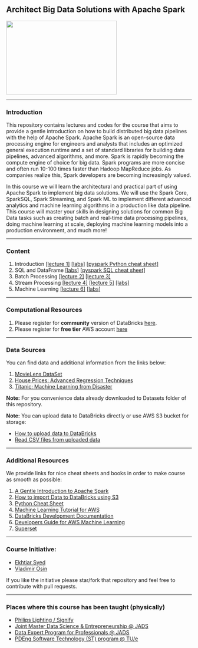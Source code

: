 ## Architect Big Data Solutions with Apache Spark

<img src="https://upload.wikimedia.org/wikipedia/commons/thumb/f/f3/Apache_Spark_logo.svg/1200px-Apache_Spark_logo.svg.png" width="300" height="200" />

----

### Introduction 

This repository contains lectures and codes for the course that aims to provide 
a gentle introduction on how to build distributed big data pipelines with the help of Apache Spark. Apache Spark is an open-source data processing engine for engineers and analysts that includes an optimized general execution runtime and a set of standard libraries for building data pipelines, advanced algorithms, and more. Spark is rapidly becoming the compute engine of choice for big data. Spark programs are more concise and often run 10-100 times faster than Hadoop MapReduce jobs. As companies realize this, Spark developers are becoming increasingly valued. 

In this course we will learn the architectural and practical part of using Apache Spark to implement big data solutions. We will use the Spark Core, SparkSQL, Spark Streaming, and Spark ML to implement different advanced analytics and machine learning algorithms in a production like data pipeline. This course will master your skills in designing solutions for common Big Data tasks such as creating batch and real-time data processing pipelines, doing machine learning at scale, deploying machine learning models into a production environment, and much more!

----

### Content

1. Introduction [[lecture 1]](Modules/01%20Introduction/Lectures/Lecture%201%20-%20Introduction%20to%20the%20Course.pdf) [[labs]](Modules/01%20Introduction/Labs) [[pyspark Python cheat sheet]](Resources/PySpark_Cheat_Sheet_for_Python.pdf)
2. SQL and DataFrame [[labs]](Modules/02%20SQL%20and%20DataFrame) [[pyspark SQL cheat sheet]](Resources/PySpark_SQL_Cheat_Sheet_Python.pdf)
3. Batch Processing [[lecture 2]](Modules/03%20Batch%20Processing/Lecture%202%20-%20Building%20Batch%20Applications.pdf) [[lecture 3]](Modules/03%20Batch%20Processing/Lecture%203%20-%20Our%20ETL%20Application.pdf)
4. Stream Processing [[lecture 4]](Modules/04%20Stream%20Processing/lectures/Lecture%204%20-%20Streaming%20Application.pdf) [[lecture 5]](Modules/04%20Stream%20Processing/lectures/Lecture%205%20-%20Spark%20Streaming%20vs%20Structured%20Streaming.pdf) [[labs]](Modules/04%20Stream%20Processing/Labs)
5. Machine Learning [[lecture 6]](Modules/05%20Machine%20Learning/Lecture%206%20-%20Machine%20Learning.pdf) [[labs]](Modules/05%20Machine%20Learning/Lab)

----

### Computational Resources

1. Please register for **community** version of DataBricks [here](https://databricks.com/try-databricks).
2. Please register for **free tier** AWS account [here](https://aws.amazon.com/free/)

----

### Data Sources

You can find data and additional information from the links below:
1. [MovieLens DataSet](https://grouplens.org/datasets/movielens/)
2. [House Prices: Advanced Regression Techniques](https://www.kaggle.com/c/house-prices-advanced-regression-techniques)
3. [Titanic: Machine Learning from Disaster](https://www.kaggle.com/c/titanic)

**Note:**  For you convenience data already downloaded to Datasets folder of this repository.

**Note:** You can upload data to DataBricks directly or use AWS S3 bucket for storage:
- [How to upload data to DataBricks](https://docs.databricks.com/user-guide/tables.html#create-table-ui)
- [Read CSV files from uploaded data](https://docs.databricks.com/spark/latest/data-sources/read-csv.html) 

----

### Additional Resources

We provide links for nice cheat sheets and books in order to make course as smooth as possible:

1. [A Gentle Introduction to Apache Spark](Resources/A_Gentle_Introduction_to_Apache_Spark.pdf)
2. [How to import Data to DataBricks using S3](Resources/Import_Data_to_Databricks.pdf)
3. [Python Cheat Sheet](Resources/Python_Cheat_Sheet.pdf)
4. [Machine Learning Tutorial for AWS](https://docs.aws.amazon.com/machine-learning/latest/dg/tutorial.html?icmpid=docs_machinelearning_console)
5. [DataBricks Development Documentation](https://docs.databricks.com/index.html)
6. [Developers Guide for AWS Machine Learning](https://docs.aws.amazon.com/machine-learning/latest/dg/what-is-amazon-machine-learning.html)
7. [Superset](https://superset.incubator.apache.org/)

----

### Course Initiative: 

* [Ekhtiar Syed](https://www.linkedin.com/in/ekhtiar/)
* [Vladimir Osin](https://www.linkedin.com/in/vosin/) 

If you like the initiative please star/fork that repository and feel free to contribute with pull requests.

----

### Places where this course has been taught (physically) 

* [Philips Lighting / Signify](https://www.signify.com)
* [Joint Master Data Science & Entrepreneurship @ JADS](https://www.jads.nl/joint-master-program-data-science-entrepreneurship.html)
* [Data Expert Program for Professionals @ JADS](https://www.jads.nl/dataexpertprogram.html) 
* [PDEng Software Technology (ST) program @ TU/e](https://www.tue.nl/en/education/tue-graduate-school/pdeng-programs/pdeng-programs-overview/pdeng-software-technology-st/)
